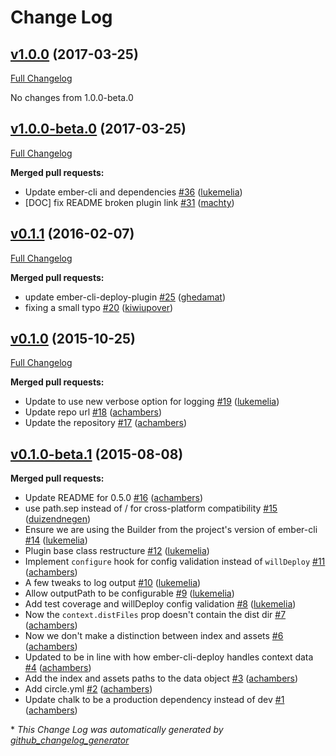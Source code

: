 # Change Log

## [v1.0.0](https://github.com/ember-cli-deploy/ember-cli-deploy-build/tree/v1.0.0) (2017-03-25)
[Full Changelog](https://github.com/ember-cli-deploy/ember-cli-deploy-build/compare/v1.0.0-beta.0...v1.0.0)

No changes from 1.0.0-beta.0

## [v1.0.0-beta.0](https://github.com/ember-cli-deploy/ember-cli-deploy-build/tree/v1.0.0-beta.0) (2017-03-25)
[Full Changelog](https://github.com/ember-cli-deploy/ember-cli-deploy-build/compare/v0.1.1...v1.0.0-beta.0)

**Merged pull requests:**

- Update ember-cli and dependencies [\#36](https://github.com/ember-cli-deploy/ember-cli-deploy-build/pull/36) ([lukemelia](https://github.com/lukemelia))
- \[DOC\] fix README broken plugin link [\#31](https://github.com/ember-cli-deploy/ember-cli-deploy-build/pull/31) ([machty](https://github.com/machty))

## [v0.1.1](https://github.com/ember-cli-deploy/ember-cli-deploy-build/tree/v0.1.1) (2016-02-07)
[Full Changelog](https://github.com/ember-cli-deploy/ember-cli-deploy-build/compare/v0.1.0...v0.1.1)

**Merged pull requests:**

- update ember-cli-deploy-plugin [\#25](https://github.com/ember-cli-deploy/ember-cli-deploy-build/pull/25) ([ghedamat](https://github.com/ghedamat))
- fixing a small typo [\#20](https://github.com/ember-cli-deploy/ember-cli-deploy-build/pull/20) ([kiwiupover](https://github.com/kiwiupover))

## [v0.1.0](https://github.com/ember-cli-deploy/ember-cli-deploy-build/tree/v0.1.0) (2015-10-25)
[Full Changelog](https://github.com/ember-cli-deploy/ember-cli-deploy-build/compare/v0.1.0-beta.1...v0.1.0)

**Merged pull requests:**

- Update to use new verbose option for logging [\#19](https://github.com/ember-cli-deploy/ember-cli-deploy-build/pull/19) ([lukemelia](https://github.com/lukemelia))
- Update repo url [\#18](https://github.com/ember-cli-deploy/ember-cli-deploy-build/pull/18) ([achambers](https://github.com/achambers))
- Update the repository [\#17](https://github.com/ember-cli-deploy/ember-cli-deploy-build/pull/17) ([achambers](https://github.com/achambers))

## [v0.1.0-beta.1](https://github.com/ember-cli-deploy/ember-cli-deploy-build/tree/v0.1.0-beta.1) (2015-08-08)
**Merged pull requests:**

- Update README for 0.5.0 [\#16](https://github.com/ember-cli-deploy/ember-cli-deploy-build/pull/16) ([achambers](https://github.com/achambers))
- use path.sep instead of / for cross-platform compatibility [\#15](https://github.com/ember-cli-deploy/ember-cli-deploy-build/pull/15) ([duizendnegen](https://github.com/duizendnegen))
- Ensure we are using the Builder from the project's version of ember-cli [\#14](https://github.com/ember-cli-deploy/ember-cli-deploy-build/pull/14) ([lukemelia](https://github.com/lukemelia))
- Plugin base class restructure [\#12](https://github.com/ember-cli-deploy/ember-cli-deploy-build/pull/12) ([lukemelia](https://github.com/lukemelia))
- Implement `configure` hook for config validation instead of `willDeploy` [\#11](https://github.com/ember-cli-deploy/ember-cli-deploy-build/pull/11) ([achambers](https://github.com/achambers))
- A few tweaks to log output [\#10](https://github.com/ember-cli-deploy/ember-cli-deploy-build/pull/10) ([lukemelia](https://github.com/lukemelia))
- Allow outputPath to be configurable [\#9](https://github.com/ember-cli-deploy/ember-cli-deploy-build/pull/9) ([lukemelia](https://github.com/lukemelia))
- Add test coverage and willDeploy config validation [\#8](https://github.com/ember-cli-deploy/ember-cli-deploy-build/pull/8) ([lukemelia](https://github.com/lukemelia))
- Now the `context.distFiles` prop doesn't contain the dist dir [\#7](https://github.com/ember-cli-deploy/ember-cli-deploy-build/pull/7) ([achambers](https://github.com/achambers))
- Now we don't make a distinction between index and assets [\#6](https://github.com/ember-cli-deploy/ember-cli-deploy-build/pull/6) ([achambers](https://github.com/achambers))
- Updated to be in line with how ember-cli-deploy handles context data [\#4](https://github.com/ember-cli-deploy/ember-cli-deploy-build/pull/4) ([achambers](https://github.com/achambers))
- Add the index and assets paths to the data object [\#3](https://github.com/ember-cli-deploy/ember-cli-deploy-build/pull/3) ([achambers](https://github.com/achambers))
- Add circle.yml [\#2](https://github.com/ember-cli-deploy/ember-cli-deploy-build/pull/2) ([achambers](https://github.com/achambers))
- Update chalk to be a production dependency instead of dev [\#1](https://github.com/ember-cli-deploy/ember-cli-deploy-build/pull/1) ([achambers](https://github.com/achambers))



\* *This Change Log was automatically generated by [github_changelog_generator](https://github.com/skywinder/Github-Changelog-Generator)*
